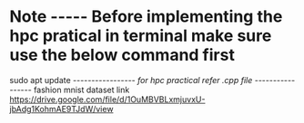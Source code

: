 
# Note ----- Before implementing the hpc pratical in terminal make sure use the below command first 
 sudo apt update
 _-_-_-_-_-_-_-_-_-_-_-_-_-_-_-_-_-
 for hpc practical refer .cpp file
 _-_-_-_-_-_-_-_-_-_-_-_-_-_-_-_-_-
fashion mnist dataset link 
https://drive.google.com/file/d/1OuMBVBLxmjuvxU-jbAdg1KohmAE9TJdW/view
